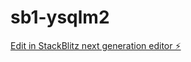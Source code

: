 # sb1-ysqlm2

[Edit in StackBlitz next generation editor ⚡️](https://stackblitz.com/~/github.com/jsantos0721/sb1-ysqlm2)